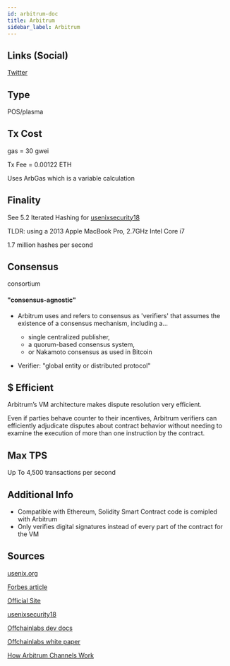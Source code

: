 ```yaml
---
id: arbitrum-doc
title: Arbitrum
sidebar_label: Arbitrum
---
```


## Links (Social)

[Twitter](https://twitter.com/offchainlabs?lang=en)

## Type

POS/plasma

## Tx Cost

gas = 30 gwei

Tx Fee = 0.00122 ETH

Uses ArbGas which is a variable calculation

## Finality

See 5.2 Iterated Hashing for [usenixsecurity18](https://www.usenix.org/system/files/conference/usenixsecurity18/sec18-kalodner.pdf)

TLDR:
using a 2013 Apple MacBook Pro, 2.7GHz Intel Core
i7

1.7 million hashes per second

## Consensus

consortium

#### "consensus-agnostic"

- Arbitrum uses and refers to consensus as 'verifiers' that assumes the existence of a consensus mechanism, including a...

  - single centralized publisher,
  - a quorum-based consensus system,
  - or Nakamoto consensus as used in Bitcoin

- Verifier: "global entity or distributed protocol"

## $ Efficient

Arbitrum’s VM architecture makes dispute resolution very efficient.

Even if parties behave counter to their incentives, Arbitrum verifiers can
efficiently adjudicate disputes about contract behavior
without needing to examine the execution of more than
one instruction by the contract.

## Max TPS

Up To 4,500 transactions per second

## Additional Info

- Compatible with Ethereum, Solidity Smart Contract code is comipled with Arbitrum
- Only verifies digital signatures instead of every part of the contract for the VM

## Sources

[usenix.org](https://www.usenix.org/conference/usenixsecurity18/presentation/kalodner)

[Forbes article](https://www.forbes.com/sites/forbes-personal-shopper/2021/01/13/the-best-planners-for-2021/?sh=6b46e6905255)

[Official Site](https://offchainlabs.com/)

[usenixsecurity18](https://www.usenix.org/system/files/conference/usenixsecurity18/sec18-kalodner.pdf)

[Offchainlabs dev docs](https://developer.offchainlabs.com/docs/rollup_basics)

[Offchainlabs white paper](https://offchainlabs.com/Arbitrum_Rollup_Whitepaper.pdf)

[How Arbitrum Channels Work](https://medium.com/offchainlabs/how-arbitrum-works-6eaccb47cd86#:~:text=Arbitrum%20deters%20misbehavior%20by%20requiring,it%20will%20forfeit%20its%20stake.)
